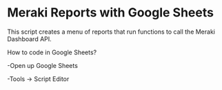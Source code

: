 # Meraki Reports with Google Sheets
This script creates a menu of reports that run functions to call the Meraki Dashboard API.

How to code in Google Sheets?

-Open up Google Sheets

-Tools -> Script Editor
